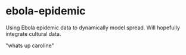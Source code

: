 # ebola-epidemic
Using Ebola epidemic data to dynamically model spread. Will hopefully integrate cultural data.

"whats up caroline"
